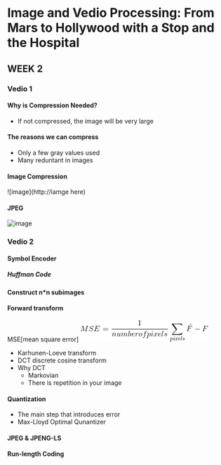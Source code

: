 # Image and Vedio Processing: From Mars to Hollywood with a Stop and the Hospital

## WEEK 2

### Vedio 1
#### Why is Compression Needed?

- If not compressed, the image will be very large

#### The reasons we can compress
- Only a few gray values used
- Many reduntant in images


#### Image Compression
![image](http://iamge here)

#### JPEG
![image](http://)


### Vedio 2
#### Symbol Encoder
##### Huffman Code

#### Construct n*n subimages

#### Forward transform
MSE[mean square error] ![image](images/MSE.gif)

- Karhunen-Loeve transform
- DCT discrete cosine transform
- Why DCT
	- Markovian
	- There is repetition in your image
	
#### Quantization
- The main step that introduces error
- Max-Lloyd Optimal Qunantizer

#### JPEG & JPENG-LS



#### Run-length Coding



